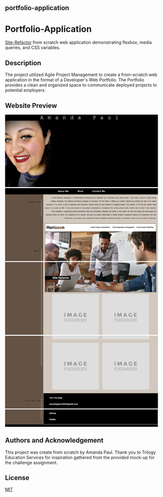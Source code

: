 ## portfolio-application
# Portfolio-Application

[Site-Refactor](https://amandapaul1223.github.io/site-refactor/) from scratch web application demonstrating flexbox, media queries, and CSS variables.  

## Description

The project utilized Agile Project Management to create a from-scratch web application in the format of a Developer's Web Portfolio. The Portfolio provides a clean and organized space to communicate deployed projects to potential employers. 

## Website Preview

![Image of the header and main image](.//assets/images/Portfolio-Page1.png)
![Image of the body of the website](.//assets/images/Portfolio-Page2.png)
![Image of the body of the website](.//assets/images/Portfolio-Page3.png)
![Image of the body and footer](.//assets/images/Portfolio-Page4.png)
![Image of the body and footer](.//assets/images/Portfolio-Page5.png)
## Authors and Acknowledgement

This project was create from scratch by Amanda Paul. Thank you to Trilogy Education Services for inspiration gathered from the provided mock-up for the challenge assignment. 

## License
[MIT](https://choosealicense.com/licenses/mit/)
